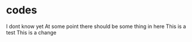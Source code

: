 # codes
I dont know yet
At some point there should be some thing in here
This is a test
This is a change